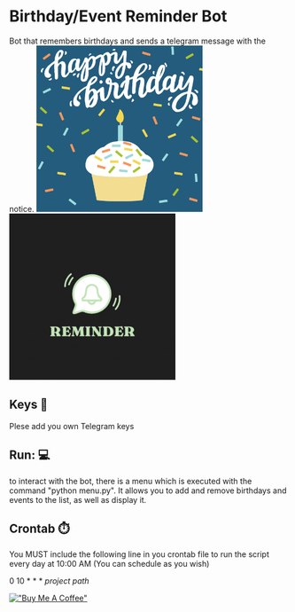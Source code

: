 # Birthday/Event Reminder Bot
Bot that remembers birthdays and sends a telegram message with the notice.
<img src="https://github.com/amuracciole/birthday_reminder/blob/main/cake_gif.gif" width="300" height="300">
<img src="https://github.com/amuracciole/birthday_reminder/blob/main/reminder_gif.gif" width="300" height="300">

## Keys :key:
Plese add you own Telegram keys

## Run: :computer:
to interact with the bot, there is a menu which is executed with the command "python menu.py". It allows you to add and remove birthdays and events to the list, as well as display it.

## Crontab :stopwatch:
You MUST include the following line in you crontab file to run the script every day at 10:00 AM (You can schedule as you wish)

0 10 * * * *project path*

[!["Buy Me A Coffee"](https://www.buymeacoffee.com/assets/img/custom_images/orange_img.png)](https://www.buymeacoffee.com/amuracciole)